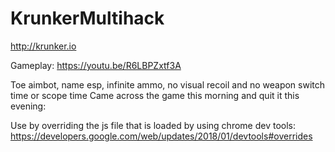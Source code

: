 # KrunkerMultihack
http://krunker.io

Gameplay: https://youtu.be/R6LBPZxtf3A

Toe aimbot, name esp, infinite ammo, no visual recoil and no weapon switch time or scope time
Came across the game this morning and quit it this evening: 

Use by overriding the js file that is loaded by using chrome dev tools: https://developers.google.com/web/updates/2018/01/devtools#overrides
